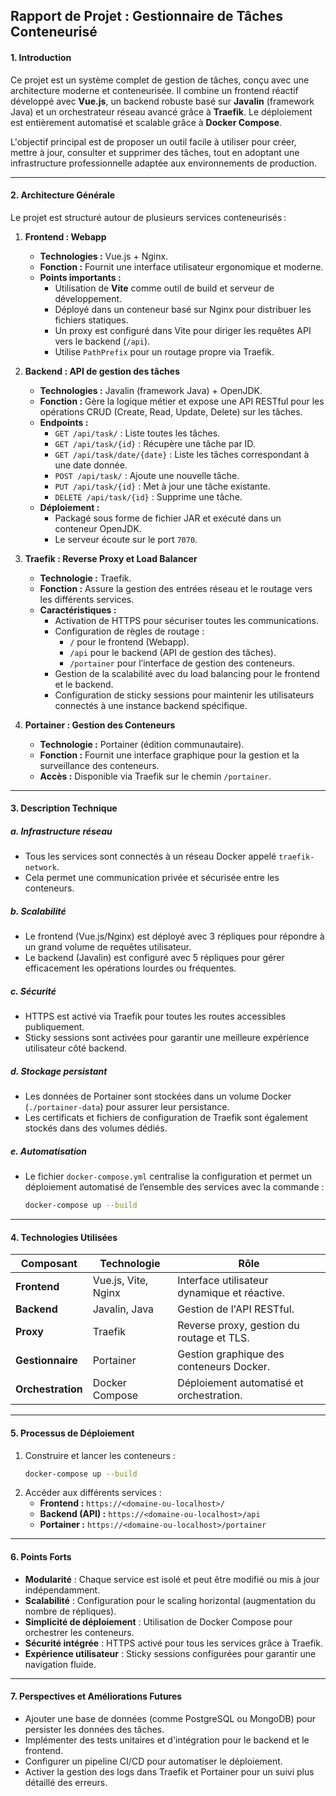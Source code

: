 ## **Rapport de Projet : Gestionnaire de Tâches Conteneurisé**

#### **1. Introduction**
Ce projet est un système complet de gestion de tâches, conçu avec une architecture moderne et conteneurisée. Il combine un frontend réactif développé avec **Vue.js**, un backend robuste basé sur **Javalin** (framework Java) et un orchestrateur réseau avancé grâce à **Traefik**. Le déploiement est entièrement automatisé et scalable grâce à **Docker Compose**.

L'objectif principal est de proposer un outil facile à utiliser pour créer, mettre à jour, consulter et supprimer des tâches, tout en adoptant une infrastructure professionnelle adaptée aux environnements de production.

---

#### **2. Architecture Générale**
Le projet est structuré autour de plusieurs services conteneurisés :

1. **Frontend : Webapp**
   - **Technologies :** Vue.js + Nginx.
   - **Fonction :** Fournit une interface utilisateur ergonomique et moderne.
   - **Points importants :**
     - Utilisation de **Vite** comme outil de build et serveur de développement.
     - Déployé dans un conteneur basé sur Nginx pour distribuer les fichiers statiques.
     - Un proxy est configuré dans Vite pour diriger les requêtes API vers le backend (`/api`).
     - Utilise `PathPrefix` pour un routage propre via Traefik.

2. **Backend : API de gestion des tâches**
   - **Technologies :** Javalin (framework Java) + OpenJDK.
   - **Fonction :** Gère la logique métier et expose une API RESTful pour les opérations CRUD (Create, Read, Update, Delete) sur les tâches.
   - **Endpoints :**
     - `GET /api/task/` : Liste toutes les tâches.
     - `GET /api/task/{id}` : Récupère une tâche par ID.
     - `GET /api/task/date/{date}` : Liste les tâches correspondant à une date donnée.
     - `POST /api/task/` : Ajoute une nouvelle tâche.
     - `PUT /api/task/{id}` : Met à jour une tâche existante.
     - `DELETE /api/task/{id}` : Supprime une tâche.
   - **Déploiement :**
     - Packagé sous forme de fichier JAR et exécuté dans un conteneur OpenJDK.
     - Le serveur écoute sur le port `7070`.

3. **Traefik : Reverse Proxy et Load Balancer**
   - **Technologie :** Traefik.
   - **Fonction :** Assure la gestion des entrées réseau et le routage vers les différents services.
   - **Caractéristiques :**
     - Activation de HTTPS pour sécuriser toutes les communications.
     - Configuration de règles de routage :
       - `/` pour le frontend (Webapp).
       - `/api` pour le backend (API de gestion des tâches).
       - `/portainer` pour l’interface de gestion des conteneurs.
     - Gestion de la scalabilité avec du load balancing pour le frontend et le backend.
     - Configuration de sticky sessions pour maintenir les utilisateurs connectés à une instance backend spécifique.

4. **Portainer : Gestion des Conteneurs**
   - **Technologie :** Portainer (édition communautaire).
   - **Fonction :** Fournit une interface graphique pour la gestion et la surveillance des conteneurs.
   - **Accès :** Disponible via Traefik sur le chemin `/portainer`.

---

#### **3. Description Technique**
##### **a. Infrastructure réseau**
- Tous les services sont connectés à un réseau Docker appelé `traefik-network`.
- Cela permet une communication privée et sécurisée entre les conteneurs.

##### **b. Scalabilité**
- Le frontend (Vue.js/Nginx) est déployé avec 3 répliques pour répondre à un grand volume de requêtes utilisateur.
- Le backend (Javalin) est configuré avec 5 répliques pour gérer efficacement les opérations lourdes ou fréquentes.

##### **c. Sécurité**
- HTTPS est activé via Traefik pour toutes les routes accessibles publiquement.
- Sticky sessions sont activées pour garantir une meilleure expérience utilisateur côté backend.

##### **d. Stockage persistant**
- Les données de Portainer sont stockées dans un volume Docker (`./portainer-data`) pour assurer leur persistance.
- Les certificats et fichiers de configuration de Traefik sont également stockés dans des volumes dédiés.

##### **e. Automatisation**
- Le fichier `docker-compose.yml` centralise la configuration et permet un déploiement automatisé de l’ensemble des services avec la commande :
  ```bash
  docker-compose up --build
  ```

---

#### **4. Technologies Utilisées**
| Composant       | Technologie       | Rôle                                      |
|------------------|-------------------|-------------------------------------------|
| **Frontend**     | Vue.js, Vite, Nginx | Interface utilisateur dynamique et réactive. |
| **Backend**      | Javalin, Java      | Gestion de l'API RESTful.                 |
| **Proxy**        | Traefik           | Reverse proxy, gestion du routage et TLS. |
| **Gestionnaire** | Portainer         | Gestion graphique des conteneurs Docker.  |
| **Orchestration**| Docker Compose    | Déploiement automatisé et orchestration.  |

---

#### **5. Processus de Déploiement**
1. Construire et lancer les conteneurs :
   ```bash
   docker-compose up --build
   ```
2. Accéder aux différents services :
   - **Frontend :** `https://<domaine-ou-localhost>/`
   - **Backend (API) :** `https://<domaine-ou-localhost>/api`
   - **Portainer :** `https://<domaine-ou-localhost>/portainer`

---

#### **6. Points Forts**
- **Modularité** : Chaque service est isolé et peut être modifié ou mis à jour indépendamment.
- **Scalabilité** : Configuration pour le scaling horizontal (augmentation du nombre de répliques).
- **Simplicité de déploiement** : Utilisation de Docker Compose pour orchestrer les conteneurs.
- **Sécurité intégrée** : HTTPS activé pour tous les services grâce à Traefik.
- **Expérience utilisateur** : Sticky sessions configurées pour garantir une navigation fluide.

---

#### **7. Perspectives et Améliorations Futures**
- Ajouter une base de données (comme PostgreSQL ou MongoDB) pour persister les données des tâches.
- Implémenter des tests unitaires et d'intégration pour le backend et le frontend.
- Configurer un pipeline CI/CD pour automatiser le déploiement.
- Activer la gestion des logs dans Traefik et Portainer pour un suivi plus détaillé des erreurs.
